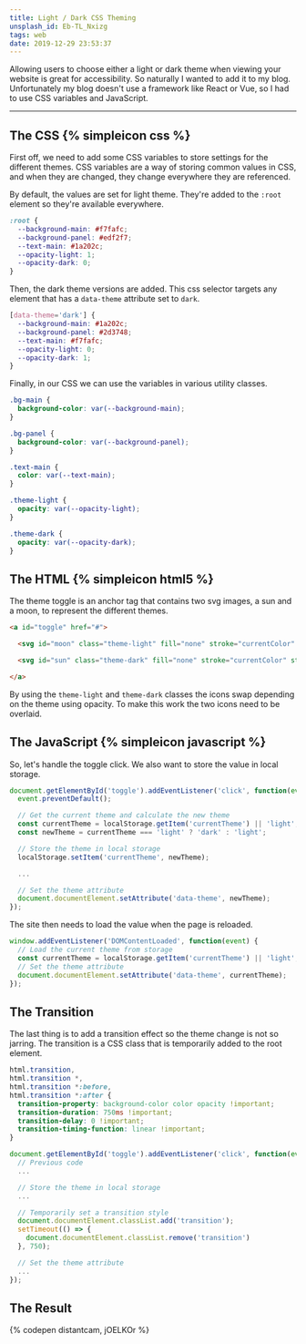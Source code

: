 ```yaml
---
title: Light / Dark CSS Theming
unsplash_id: Eb-TL_Nxizg
tags: web
date: 2019-12-29 23:53:37
---
```


Allowing users to choose either a light or dark theme when viewing your website is great for accessibility. So naturally I wanted to add it to my blog. Unfortunately my blog doesn't use a framework like React or Vue, so I had to use CSS variables and JavaScript.

---

## The CSS {% simpleicon css %}

First off, we need to add some CSS variables to store settings for the different themes. CSS variables are a way of storing common values in CSS, and when they are changed, they change everywhere they are referenced.

By default, the values are set for light theme. They're added to the `:root` element so they're available everywhere.

```css
:root {
  --background-main: #f7fafc;
  --background-panel: #edf2f7;
  --text-main: #1a202c;
  --opacity-light: 1;
  --opacity-dark: 0;
}
```

Then, the dark theme versions are added. This css selector targets any element that has a `data-theme` attribute set to `dark`.

```css
[data-theme='dark'] {
  --background-main: #1a202c;
  --background-panel: #2d3748;
  --text-main: #f7fafc;
  --opacity-light: 0;
  --opacity-dark: 1;
}
```

Finally, in our CSS we can use the variables in various utility classes.

```css
.bg-main {
  background-color: var(--background-main);
}

.bg-panel {
  background-color: var(--background-panel);
}

.text-main {
  color: var(--text-main);
}

.theme-light {
  opacity: var(--opacity-light);
}

.theme-dark {
  opacity: var(--opacity-dark);
}
```

## The HTML {% simpleicon html5 %}

The theme toggle is an anchor tag that contains two svg images, a sun and a moon, to represent the different themes.

```html
<a id="toggle" href="#">

  <svg id="moon" class="theme-light" fill="none" stroke="currentColor" stroke-width="2" stroke-linecap="round" stroke-linejoin="round"><path d="M21 12.79A9 9 0 1 1 11.21 3 7 7 0 0 0 21 12.79z" /></svg>

  <svg id="sun" class="theme-dark" fill="none" stroke="currentColor" stroke-width="2" stroke-linecap="round" stroke-linejoin="round"><circle cx="12" cy="12" r="5" /><path d="M12 1v2M12 21v2M4.22 4.22l1.42 1.42M18.36 18.36l1.42 1.42M1 12h2M21 12h2M4.22 19.78l1.42-1.42M18.36 5.64l1.42-1.42" /></svg>

</a>
```

By using the `theme-light` and `theme-dark` classes the icons swap depending on the theme using opacity. To make this work the two icons need to be overlaid.

## The JavaScript {% simpleicon javascript %}

So, let's handle the toggle click. We also want to store the value in local storage.

```js
document.getElementById('toggle').addEventListener('click', function(event) {
  event.preventDefault();

  // Get the current theme and calculate the new theme
  const currentTheme = localStorage.getItem('currentTheme') || 'light';
  const newTheme = currentTheme === 'light' ? 'dark' : 'light';

  // Store the theme in local storage
  localStorage.setItem('currentTheme', newTheme);

  ...

  // Set the theme attribute
  document.documentElement.setAttribute('data-theme', newTheme);
});
```

The site then needs to load the value when the page is reloaded.

```js
window.addEventListener('DOMContentLoaded', function(event) {
  // Load the current theme from storage
  const currentTheme = localStorage.getItem('currentTheme') || 'light';
  // Set the theme attribute
  document.documentElement.setAttribute('data-theme', currentTheme);
});
```

## The Transition

The last thing is to add a transition effect so the theme change is not so jarring. The transition is a CSS class that is temporarily added to the root element.

```css
html.transition,
html.transition *,
html.transition *:before,
html.transition *:after {
  transition-property: background-color color opacity !important;
  transition-duration: 750ms !important;
  transition-delay: 0 !important;
  transition-timing-function: linear !important;
}
```

```js
document.getElementById('toggle').addEventListener('click', function(event) {
  // Previous code
  ...

  // Store the theme in local storage
  ...

  // Temporarily set a transition style
  document.documentElement.classList.add('transition');
  setTimeout(() => {
    document.documentElement.classList.remove('transition')
  }, 750);

  // Set the theme attribute
  ...
});
```

## The Result

{% codepen distantcam, jOELKOr %}
